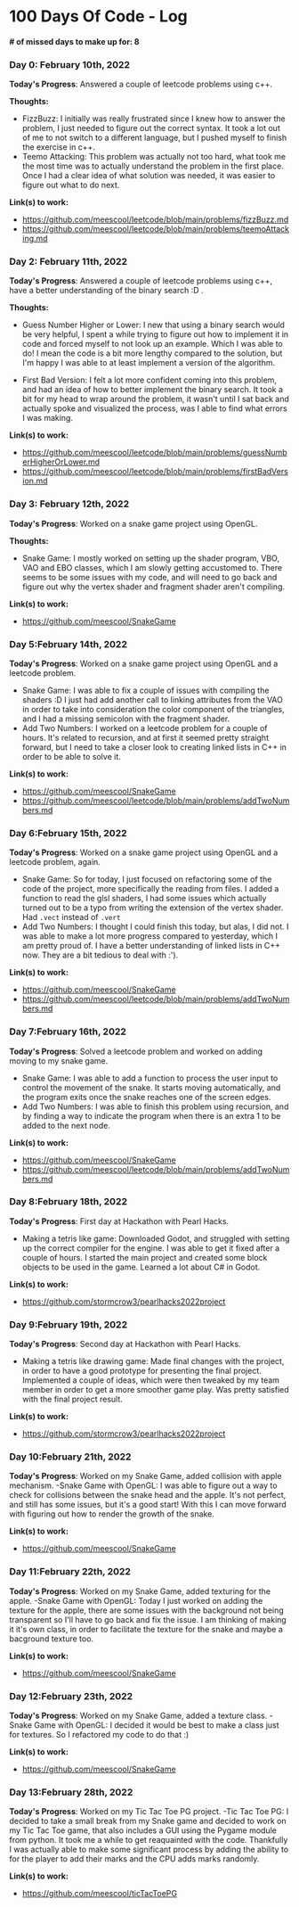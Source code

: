# 100 Days Of Code - Log
#### # of missed days to make up for: 8

### Day 0: February 10th, 2022

**Today's Progress**: Answered a couple of leetcode problems using c++.

**Thoughts:** 
- FizzBuzz:
I initially was really frustrated since I knew how to answer the problem, I just needed to figure out the correct syntax. It took a lot out of me to not switch to a different language, but I pushed myself to finish the exercise in c++.
- Teemo Attacking: This problem was actually not too hard, what took me the most time was to actually understand the problem in the first place. Once I had a clear idea of what solution was needed, it was easier to figure out what to do next.

**Link(s) to work:** 
- https://github.com/meescool/leetcode/blob/main/problems/fizzBuzz.md
- https://github.com/meescool/leetcode/blob/main/problems/teemoAttacking.md

### Day 2: February 11th, 2022

**Today's Progress**: Answered a couple of leetcode problems using c++, have a better understanding of the binary search :D .

**Thoughts:** 
- Guess Number Higher or Lower: I new that using a binary search would be very helpful, I spent a while trying to figure out how to implement it in code and forced myself to not look up an example. Which I was able to do! I mean the code is a bit more lengthy compared to the solution, but I'm happy I was able to at least implement a version of the algorithm.

- First Bad Version: I felt a lot more confident coming into this problem, and had an idea of how to better implement the binary search. It took a bit for my head to wrap around the problem, it wasn't until I sat back and actually spoke and visualized the process, was I able to find what errors I was making.

**Link(s) to work:** 
- https://github.com/meescool/leetcode/blob/main/problems/guessNumberHigherOrLower.md
- https://github.com/meescool/leetcode/blob/main/problems/firstBadVersion.md

### Day 3: February 12th, 2022

**Today's Progress**: Worked on a snake game project using OpenGL.

**Thoughts:**
- Snake Game: I mostly worked on setting up the shader program, VBO, VAO and EBO classes, which I am slowly getting accustomed to. There seems to be some issues with my code, and will need to go back and figure out why the vertex shader and fragment shader aren't compiling.

**Link(s) to work:** 
- https://github.com/meescool/SnakeGame

### Day 5:February 14th, 2022

**Today's Progress**: Worked on a snake game project using OpenGL and a leetcode problem.
- Snake Game: I was able to fix a couple of issues with compiling the shaders :D I just had add another call to linking attributes from the VAO in order to take into consideration the color component of the triangles, and I had a missing semicolon with the fragment shader.
- Add Two Numbers: I worked on a leetcode problem for a couple of hours. It's related to recursion, and at first it seemed pretty straight forward, but I need to take a closer look to creating linked lists in C++ in order to be able to solve it. 

**Link(s) to work:**
- https://github.com/meescool/SnakeGame
- https://github.com/meescool/leetcode/blob/main/problems/addTwoNumbers.md

### Day 6:February 15th, 2022

**Today's Progress**: Worked on a snake game project using OpenGL and a leetcode problem, again.
- Snake Game: So for today, I just focused on refactoring some of the code of the project, more specifically the reading from files. I added a function to read the glsl shaders, I had some issues which actually turned out to be a typo from writing the extension of the vertex shader. Had `.vect` instead of `.vert`
- Add Two Numbers: I thought I could finish this today, but alas, I did not. I was able to make a lot more progress compared to yesterday, which I am pretty proud of. I have a better understanding of linked lists in C++ now. They are a bit tedious to deal with :').

**Link(s) to work:**
- https://github.com/meescool/SnakeGame
- https://github.com/meescool/leetcode/blob/main/problems/addTwoNumbers.md

### Day 7:February 16th, 2022

**Today's Progress**: Solved a leetcode problem and worked on adding moving to my snake game.
- Snake Game: I was able to add a function to process the user input to control the movement of the snake. It starts moving automatically, and the program exits once the snake reaches one of the screen edges.
- Add Two Numbers: I was able to finish this problem using recursion, and by finding a way to indicate the program when there is an extra 1 to be added to the next node.

**Link(s) to work:**
- https://github.com/meescool/SnakeGame
- https://github.com/meescool/leetcode/blob/main/problems/addTwoNumbers.md

### Day 8:February 18th, 2022

**Today's Progress**: First day at Hackathon with Pearl Hacks.
- Making a tetris like game: Downloaded Godot, and struggled with setting up the correct compiler for the engine. I was able to get it fixed after a couple of hours. I started the main project and created some block objects to be used in the game. Learned a lot about C# in Godot.

**Link(s) to work:**
- https://github.com/stormcrow3/pearlhacks2022project

### Day 9:February 19th, 2022

**Today's Progress**: Second day at Hackathon with Pearl Hacks.
- Making a tetris like drawing game: Made final changes with the project, in order to have a good prototype for presenting the final project. Implemented a couple of ideas, which were then tweaked by my team member in order to get a more smoother game play. Was pretty satisfied with the final project result.

**Link(s) to work:**
- https://github.com/stormcrow3/pearlhacks2022project

### Day 10:February 21th, 2022

**Today's Progress**: Worked on my Snake Game, added collision with apple mechanism.
-Snake Game with OpenGL: I was able to figure out a way to check for collisions between the snake head and the apple. It's not perfect, and still has some issues, but it's a good start! With this I can move forward with figuring out how to render the growth of the snake.

**Link(s) to work:**
- https://github.com/meescool/SnakeGame

### Day 11:February 22th, 2022

**Today's Progress**: Worked on my Snake Game, added texturing for the apple.
-Snake Game with OpenGL: Today I just worked on adding the texture for the apple, there are some issues with the background not being transparent so I'll have to go back and fix the issue. I am thinking of making it it's own class, in order to facilitate the texture for the snake and maybe a bacground texture too.

**Link(s) to work:**
- https://github.com/meescool/SnakeGame

### Day 12:February 23th, 2022

**Today's Progress**: Worked on my Snake Game, added a texture class.
-Snake Game with OpenGL: I decided it would be best to make a class just for textures. So I refactored my code to do that :) 

**Link(s) to work:**
- https://github.com/meescool/SnakeGame


### Day 13:February 28th, 2022

**Today's Progress**: Worked on my Tic Tac Toe PG project.
-Tic Tac Toe PG: I decided to take a small break from my Snake game and decided to work on my Tic Tac Toe game, that also includes a GUI using the Pygame module from python. It took me a while to get reaquainted with the code. Thankfully I was actually able to make some significant process by adding the ability to for the player to add their marks and the CPU adds marks randomly.

**Link(s) to work:**
- https://github.com/meescool/ticTacToePG

